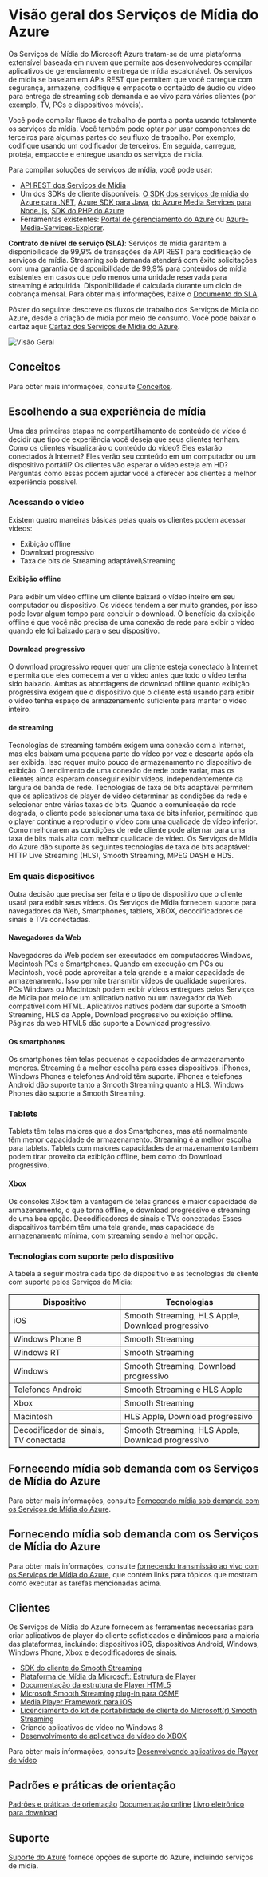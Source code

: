 ﻿<properties 
	pageTitle="Visão geral dos Serviços de Mídia do Azure" 
	description="Este tópico oferece uma visão geral dos Serviços de Mídia do Azure" 
	services="media-services" 
	documentationCenter="" 
	authors="Juliako" 
	manager="dwrede" 
	editor=""/>

<tags 
	ms.service="media-services" 
	ms.workload="media" 
	ms.tgt_pltfrm="na" 
	ms.devlang="na" 
	ms.topic="article" 
	ms.date="02/26/2015" 
	ms.author="juliako"/>

# Visão geral dos Serviços de Mídia do Azure

Os Serviços de Mídia do Microsoft Azure tratam-se de uma plataforma extensível baseada em nuvem que permite aos desenvolvedores compilar aplicativos de gerenciamento e entrega de mídia escalonável. Os serviços de mídia se baseiam em APIs REST que permitem que você carregue com segurança, armazene, codifique e empacote o conteúdo de áudio ou vídeo para entrega de streaming sob demanda e ao vivo para vários clientes (por exemplo, TV, PCs e dispositivos móveis).

Você pode compilar fluxos de trabalho de ponta a ponta usando totalmente os serviços de mídia. Você também pode optar por usar componentes de terceiros para algumas partes do seu fluxo de trabalho. Por exemplo, codifique usando um codificador de terceiros. Em seguida, carregue, proteja, empacote e entregue usando os serviços de mídia.

Para compilar soluções de serviços de mídia, você pode usar:

- [API REST dos Serviços de Mídia](https://msdn.microsoft.com/library/azure/hh973617.aspx)
- Um dos SDKs de cliente disponíveis: [O SDK dos serviços de mídia do Azure para .NET](https://github.com/Azure/azure-sdk-for-media-services), [Azure SDK para Java](https://github.com/Azure/azure-sdk-for-java), [do Azure Media Services para Node. js](https://github.com/fritzy/node-azure-media), [SDK do PHP do Azure](https://github.com/Azure/azure-sdk-for-php)
- Ferramentas existentes: [Portal de gerenciamento do Azure](http://manage.windowsazure.com/) ou [Azure-Media-Services-Explorer](https://github.com/Azure/Azure-Media-Services-Explorer).

**Contrato de nível de serviço (SLA)**: Serviços de mídia garantem a disponibilidade de 99,9% de transações de API REST para codificação de serviços de mídia. Streaming sob demanda atenderá com êxito solicitações com uma garantia de disponibilidade de 99,9% para conteúdos de mídia existentes em casos que pelo menos uma unidade reservada para streaming é adquirida. Disponibilidade é calculada durante um ciclo de cobrança mensal. Para obter mais informações, baixe o [Documento do SLA](https://www.microsoft.com/download/details.aspx?id=39302).

Pôster do seguinte descreve os fluxos de trabalho dos Serviços de Mídia do Azure, desde a criação de mídia por meio de consumo. Você pode baixar o cartaz aqui: [Cartaz dos Serviços de Mídia do Azure](http://www.microsoft.com/download/details.aspx?id=38195).

![Visão Geral][visão Geral]

## Conceitos

Para obter mais informações, consulte [Conceitos](media-services-concepts.md).

## Escolhendo a sua experiência de mídia

Uma das primeiras etapas no compartilhamento de conteúdo de vídeo é decidir que tipo de experiência você deseja que seus clientes tenham. Como os clientes visualizarão o conteúdo do vídeo? Eles estarão conectados à Internet? Eles verão seu conteúdo em um computador ou um dispositivo portátil? Os clientes vão esperar o vídeo esteja em HD? Perguntas como essas podem ajudar você a oferecer aos clientes a melhor experiência possível.

### Acessando o vídeo
 
Existem quatro maneiras básicas pelas quais os clientes podem acessar vídeos:

- Exibição offline 
- Download progressivo
- Taxa de bits de Streaming adaptável\Streaming

#### Exibição offline

Para exibir um vídeo offline um cliente baixará o vídeo inteiro em seu computador ou dispositivo. Os vídeos tendem a ser muito grandes, por isso pode levar algum tempo para concluir o download. O benefício da exibição offline é que você não precisa de uma conexão de rede para exibir o vídeo quando ele foi baixado para o seu dispositivo. 

#### Download progressivo

O download progressivo requer quer um cliente esteja conectado à Internet e permita que eles comecem a ver o vídeo antes que todo o vídeo tenha sido baixado. Ambas as abordagens de download offline quanto exibição progressiva exigem que o dispositivo que o cliente está usando para exibir o vídeo tenha espaço de armazenamento suficiente para manter o vídeo inteiro.

#### de streaming

Tecnologias de streaming também exigem uma conexão com a Internet, mas eles baixam uma pequena parte do vídeo por vez e descarta após ela ser exibida. Isso requer muito pouco de armazenamento no dispositivo de exibição. O rendimento de uma conexão de rede pode variar, mas os clientes ainda esperam conseguir exibir vídeos, independentemente da largura de banda de rede. Tecnologias de taxa de bits adaptável permitem que os aplicativos de player de vídeo determinar as condições da rede e selecionar entre várias taxas de bits. Quando a comunicação da rede degrada, o cliente pode selecionar uma taxa de bits inferior, permitindo que o player continue a reproduzir o vídeo com uma qualidade de vídeo inferior. Como melhorarem as condições de rede cliente pode alternar para uma taxa de bits mais alta com melhor qualidade de vídeo. Os Serviços de Mídia do Azure dão suporte às seguintes tecnologias de taxa de bits adaptável: HTTP Live Streaming (HLS), Smooth Streaming, MPEG DASH e HDS.

### Em quais dispositivos

Outra decisão que precisa ser feita é o tipo de dispositivo que o cliente usará para exibir seus vídeos. Os Serviços de Mídia fornecem suporte para navegadores da Web, Smartphones, tablets, XBOX, decodificadores de sinais e TVs conectadas.

#### Navegadores da Web

Navegadores da Web podem ser executados em computadores Windows, Macintosh PCs e Smartphones. Quando em execução em PCs ou Macintosh, você pode aproveitar a tela grande e a maior capacidade de armazenamento. Isso permite transmitir vídeos de qualidade superiores. PCs Windows ou Macintosh podem exibir vídeos entregues pelos Serviços de Mídia por meio de um aplicativo nativo ou um navegador da Web compatível com HTML. Aplicativos nativos podem dar suporte a Smooth Streaming, HLS da Apple, Download progressivo ou exibição offline. Páginas da web HTML5 dão suporte a Download progressivo.


#### Os smartphones

Os smartphones têm telas pequenas e capacidades de armazenamento menores. Streaming é a melhor escolha para esses dispositivos. iPhones, Windows Phones e telefones Android têm suporte. iPhones e telefones Android dão suporte tanto a Smooth Streaming quanto a HLS. Windows Phones dão suporte a Smooth Streaming.

### Tablets

Tablets têm telas maiores que a dos Smartphones, mas até normalmente têm menor capacidade de armazenamento. Streaming é a melhor escolha para tablets. Tablets com maiores capacidades de armazenamento também podem tirar proveito da exibição offline, bem como do Download progressivo.

#### Xbox

Os consoles XBox têm a vantagem de telas grandes e maior capacidade de armazenamento, o que torna offline, o download progressivo e streaming de uma boa opção.
Decodificadores de sinais e TVs conectadas
Esses dispositivos também têm uma tela grande, mas capacidade de armazenamento mínima, com streaming sendo a melhor opção.

### Tecnologias com suporte pelo dispositivo

A tabela a seguir mostra cada tipo de dispositivo e as tecnologias de cliente com suporte pelos Serviços de Mídia:
 
<table border="1">
<tr><th>Dispositivo</th><th>Tecnologias</th></tr>
<tr><td>iOS</td><td>Smooth Streaming, HLS Apple, Download progressivo</td></tr>
<tr><td>Windows Phone 8</td><td>Smooth Streaming</td></tr>
<tr><td>Windows RT</td><td>Smooth Streaming</td></tr>
<tr><td>Windows</td><td>Smooth Streaming, Download progressivo</td></tr>
<tr><td>Telefones Android</td><td>Smooth Streaming e HLS Apple</td></tr>
<tr><td>Xbox</td><td>Smooth Streaming</td></tr>
<tr><td>Macintosh</td><td>HLS Apple, Download progressivo</td></tr>
<tr><td>Decodificador de sinais, TV conectada</td><td>Smooth Streaming, HLS Apple, Download progressivo</td></tr>
</table>


## Fornecendo mídia sob demanda com os Serviços de Mídia do Azure

Para obter mais informações, consulte [Fornecendo mídia sob demanda com os Serviços de Mídia do Azure](media-services-video-on-demand-workflow.md).

## Fornecendo mídia sob demanda com os Serviços de Mídia do Azure

Para obter mais informações, consulte [fornecendo transmissão ao vivo com os Serviços de Mídia do Azure](media-services-live-streaming-workflow.md), que contém links para tópicos que mostram como executar as tarefas mencionadas acima.

## Clientes

Os Serviços de Mídia do Azure fornecem as ferramentas necessárias para criar aplicativos de player do cliente sofisticados e dinâmicos para a maioria das plataformas, incluindo: dispositivos iOS, dispositivos Android, Windows, Windows Phone, Xbox e decodificadores de sinais.

- [SDK do cliente do Smooth Streaming](http://www.iis.net/downloads/microsoft/smooth-streaming) 
- [Plataforma de Mídia da Microsoft: Estrutura de Player](http://playerframework.codeplex.com/) 
- [Documentação da estrutura de Player HTML5](http://playerframework.codeplex.com/wikipage?title=HTML5%20Player&referringTitle=Documentation) 
- [Microsoft Smooth Streaming plug-in para OSMF](https://www.microsoft.com/download/details.aspx?id=36057) 
- [Media Player Framework para iOS](https://github.com/Azure/azure-media-player-framework) 
- [Licenciamento do kit de portabilidade de cliente do Microsoft(r) Smooth Streaming](https://www.microsoft.com/mediaplatform/sspk.aspx) 
- Criando aplicativos de vídeo no Windows 8 
- [Desenvolvimento de aplicativos de vídeo do XBOX](http://xbox.create.msdn.com/) 

Para obter mais informações, consulte [Desenvolvendo aplicativos de Player de vídeo](media-services-develop-video-players.md)

## Padrões e práticas de orientação

[Padrões e práticas de orientação](https://wamsg.codeplex.com/)
[Documentação online](https://msdn.microsoft.com/library/dn735912.aspx)
[Livro eletrônico para download](https://www.microsoft.com/download/details.aspx?id=42629)

## Suporte

[Suporte do Azure](http://azure.microsoft.com/support/options/) fornece opções de suporte do Azure, incluindo serviços de mídia.



<!-- Images -->
[visão geral]: ./media/media-services-overview/media-services-overview.png

<!--HONumber=52-->
